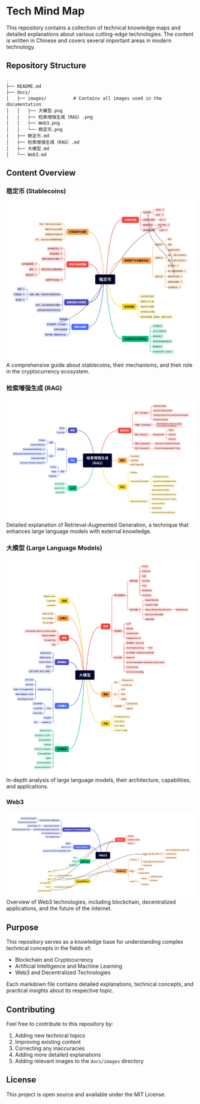 # Tech Mind Map

This repository contains a collection of technical knowledge maps and detailed explanations about various cutting-edge technologies. The content is written in Chinese and covers several important areas in modern technology.

## Repository Structure

```
.
├── README.md
├── docs/
│   ├── images/          # Contains all images used in the documentation
│   │   ├── 大模型.png
│   │   ├── 检索增强生成（RAG）.png
│   │   ├── Web3.png
│   │   └── 稳定币.png
│   ├── 稳定币.md
│   ├── 检索增强生成（RAG）.md
│   ├── 大模型.md
│   └── Web3.md
```

## Content Overview

### 稳定币 (Stablecoins)
![稳定币知识图谱](docs/images/稳定币.png)
A comprehensive guide about stablecoins, their mechanisms, and their role in the cryptocurrency ecosystem.

### 检索增强生成 (RAG)
![RAG知识图谱](docs/images/检索增强生成（RAG）.png)
Detailed explanation of Retrieval-Augmented Generation, a technique that enhances large language models with external knowledge.

### 大模型 (Large Language Models)
![大模型知识图谱](docs/images/大模型.png)
In-depth analysis of large language models, their architecture, capabilities, and applications.

### Web3
![Web3知识图谱](docs/images/Web3.png)
Overview of Web3 technologies, including blockchain, decentralized applications, and the future of the internet.

## Purpose

This repository serves as a knowledge base for understanding complex technical concepts in the fields of:
- Blockchain and Cryptocurrency
- Artificial Intelligence and Machine Learning
- Web3 and Decentralized Technologies

Each markdown file contains detailed explanations, technical concepts, and practical insights about its respective topic.

## Contributing

Feel free to contribute to this repository by:
1. Adding new technical topics
2. Improving existing content
3. Correcting any inaccuracies
4. Adding more detailed explanations
5. Adding relevant images to the `docs/images` directory

## License

This project is open source and available under the MIT License. 